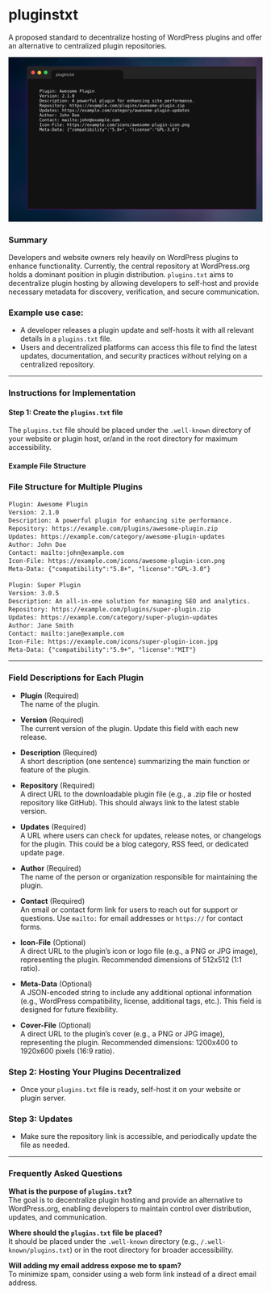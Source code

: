# pluginstxt
A proposed standard to decentralize hosting of WordPress plugins and offer an alternative to centralized plugin repositories.


<a href="#"><img src="./pluginstxt.png"></a>

### Summary
Developers and website owners rely heavily on WordPress plugins to enhance functionality. Currently, the central repository at WordPress.org holds a dominant position in plugin distribution. `plugins.txt` aims to decentralize plugin hosting by allowing developers to self-host and provide necessary metadata for discovery, verification, and secure communication.

### Example use case:
- A developer releases a plugin update and self-hosts it with all relevant details in a `plugins.txt` file.
- Users and decentralized platforms can access this file to find the latest updates, documentation, and security practices without relying on a centralized repository.

---

### Instructions for Implementation

#### Step 1: Create the `plugins.txt` file
The `plugins.txt` file should be placed under the `.well-known` directory of your website or plugin host, or/and in the root directory for maximum accessibility.

#### Example File Structure

### File Structure for Multiple Plugins


```
Plugin: Awesome Plugin
Version: 2.1.0
Description: A powerful plugin for enhancing site performance.
Repository: https://example.com/plugins/awesome-plugin.zip
Updates: https://example.com/category/awesome-plugin-updates
Author: John Doe
Contact: mailto:john@example.com
Icon-File: https://example.com/icons/awesome-plugin-icon.png
Meta-Data: {"compatibility":"5.8+", "license":"GPL-3.0"}

Plugin: Super Plugin
Version: 3.0.5
Description: An all-in-one solution for managing SEO and analytics.
Repository: https://example.com/plugins/super-plugin.zip
Updates: https://example.com/category/super-plugin-updates
Author: Jane Smith
Contact: mailto:jane@example.com
Icon-File: https://example.com/icons/super-plugin-icon.jpg
Meta-Data: {"compatibility":"5.9+", "license":"MIT"}
```

---

### Field Descriptions for Each Plugin

- **Plugin** (Required)  
  The name of the plugin.

- **Version** (Required)  
  The current version of the plugin. Update this field with each new release.

- **Description** (Required)  
  A short description (one sentence) summarizing the main function or feature of the plugin.

- **Repository** (Required)  
  A direct URL to the downloadable plugin file (e.g., a .zip file or hosted repository like GitHub). This should always link to the latest stable version.

- **Updates** (Required)  
  A URL where users can check for updates, release notes, or changelogs for the plugin. This could be a blog category, RSS feed, or dedicated update page.

- **Author** (Required)  
  The name of the person or organization responsible for maintaining the plugin.

- **Contact** (Required)  
  An email or contact form link for users to reach out for support or questions. Use `mailto:` for email addresses or `https://` for contact forms.

- **Icon-File** (Optional)  
  A direct URL to the plugin’s icon or logo file (e.g., a PNG or JPG image), representing the plugin. Recommended dimensions of 512x512 (1:1 ratio).

- **Meta-Data** (Optional)  
  A JSON-encoded string to include any additional optional information (e.g., WordPress compatibility, license, additional tags, etc.). This field is designed for future flexibility.

- **Cover-File** (Optional)  
  A direct URL to the plugin’s cover (e.g., a PNG or JPG image), representing the plugin. Recommended dimensions: 1200x400 to 1920x600 pixels (16:9 ratio).

### Step 2: Hosting Your Plugins Decentralized
- Once your `plugins.txt` file is ready, self-host it on your website or plugin server.

### Step 3: Updates
- Make sure the repository link is accessible, and periodically update the file as needed.

---

### Frequently Asked Questions

**What is the purpose of `plugins.txt`?**  
The goal is to decentralize plugin hosting and provide an alternative to WordPress.org, enabling developers to maintain control over distribution, updates, and communication.

**Where should the `plugins.txt` file be placed?**  
It should be placed under the `.well-known` directory (e.g., `/.well-known/plugins.txt`) or in the root directory for broader accessibility.

**Will adding my email address expose me to spam?**  
To minimize spam, consider using a web form link instead of a direct email address.

